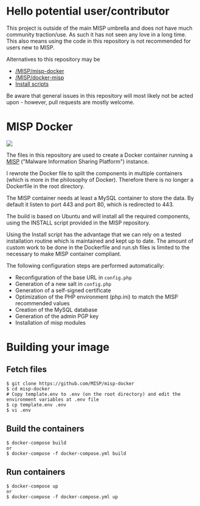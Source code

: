 # Hello potential user/contributor

This project is outside of the main MISP umbrella and does not have much
community traction/use. As such it has not seen any love in a long time. 
This also means using the code in this repository is not recommended 
for users new to MISP.

Alternatives to this repository may be
* [/MISP/misp-docker](https://github.com/MISP/misp-docker)
* [/MISP/docker-misp](https://github.com/MISP/docker-misp)
* [Install scripts](https://github.com/MISP/MISP/tree/2.4/INSTALL)

Be aware that general issues in this repository will most likely not be 
acted upon - however, pull requests are mostly welcome.

MISP Docker
===========

[![](https://travis-ci.org/MISP/misp-docker.svg?branch=master)](https://travis-ci.org/yaleman/misp-docker)

The files in this repository are used to create a Docker container running a [MISP](http://www.misp-project.org) ("Malware Information Sharing Platform") instance.

I rewrote the Docker file to split the components in multiple containers (which is more in the philosophy of Docker). Therefore there is no longer a Dockerfile in the root directory.

The MISP container needs at least a MySQL container to store the data. By default it listen to port 443 and port 80, which is redirected to 443.

The build is based on Ubuntu and will install all the required components, using the INSTALL script provided in the MISP repository. 

Using the Install script has the advantage that we can rely on a tested installation routine which is maintained and kept up to date. The amount of custom work to be done in the Dockerfile and run.sh files is limited to the necessary to make MISP container compliant.

The following configuration steps are performed automatically:
* Reconfiguration of the base URL in `config.php`
* Generation of a new salt in `config.php`
* Generation of a self-signed certificate
* Optimization of the PHP environment (php.ini) to match the MISP recommended values
* Creation of the MySQL database
* Generation of the admin PGP key
* Installation of misp modules 

# Building your image

## Fetch files
```
$ git clone https://github.com/MISP/misp-docker
$ cd misp-docker
# Copy template.env to .env (on the root directory) and edit the environment variables at .env file
$ cp template.env .env
$ vi .env
```

## Build the containers
```
$ docker-compose build
or
$ docker-compose -f docker-compose.yml build
```

## Run containers
```
$ docker-compose up
or
$ docker-compose -f docker-compose.yml up
```
